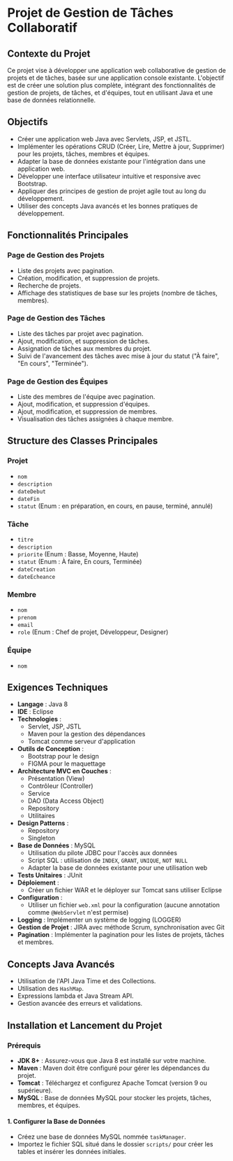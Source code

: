 # Projet de Gestion de Tâches Collaboratif

## Contexte du Projet

Ce projet vise à développer une application web collaborative de gestion de projets et de tâches, basée sur une application console existante. L'objectif est de créer une solution plus complète, intégrant des fonctionnalités de gestion de projets, de tâches, et d'équipes, tout en utilisant Java et une base de données relationnelle.

## Objectifs

- Créer une application web Java avec Servlets, JSP, et JSTL.
- Implémenter les opérations CRUD (Créer, Lire, Mettre à jour, Supprimer) pour les projets, tâches, membres et équipes.
- Adapter la base de données existante pour l'intégration dans une application web.
- Développer une interface utilisateur intuitive et responsive avec Bootstrap.
- Appliquer des principes de gestion de projet agile tout au long du développement.
- Utiliser des concepts Java avancés et les bonnes pratiques de développement.

## Fonctionnalités Principales

### Page de Gestion des Projets
- Liste des projets avec pagination.
- Création, modification, et suppression de projets.
- Recherche de projets.
- Affichage des statistiques de base sur les projets (nombre de tâches, membres).

### Page de Gestion des Tâches
- Liste des tâches par projet avec pagination.
- Ajout, modification, et suppression de tâches.
- Assignation de tâches aux membres du projet.
- Suivi de l'avancement des tâches avec mise à jour du statut ("À faire", "En cours", "Terminée").

### Page de Gestion des Équipes
- Liste des membres de l'équipe avec pagination.
- Ajout, modification, et suppression d'équipes.
- Ajout, modification, et suppression de membres.
- Visualisation des tâches assignées à chaque membre.

## Structure des Classes Principales

### Projet
- `nom`
- `description`
- `dateDebut`
- `dateFin`
- `statut` (Enum : en préparation, en cours, en pause, terminé, annulé)

### Tâche
- `titre`
- `description`
- `priorite` (Enum : Basse, Moyenne, Haute)
- `statut` (Enum : À faire, En cours, Terminée)
- `dateCreation`
- `dateEcheance`

### Membre
- `nom`
- `prenom`
- `email`
- `role` (Enum : Chef de projet, Développeur, Designer)

### Équipe
- `nom`

## Exigences Techniques

- **Langage** : Java 8
- **IDE** : Eclipse
- **Technologies** :
  - Servlet, JSP, JSTL
  - Maven pour la gestion des dépendances
  - Tomcat comme serveur d'application
- **Outils de Conception** :
  - Bootstrap pour le design
  - FIGMA pour le maquettage
- **Architecture MVC en Couches** :
  - Présentation (View)
  - Contrôleur (Controller)
  - Service
  - DAO (Data Access Object)
  - Repository
  - Utilitaires
- **Design Patterns** :
  - Repository
  - Singleton
- **Base de Données** : MySQL
  - Utilisation du pilote JDBC pour l'accès aux données
  - Script SQL : utilisation de `INDEX`, `GRANT`, `UNIQUE`, `NOT NULL`
  - Adapter la base de données existante pour une utilisation web
- **Tests Unitaires** : JUnit
- **Déploiement** :
  - Créer un fichier WAR et le déployer sur Tomcat sans utiliser Eclipse
- **Configuration** :
  - Utiliser un fichier `web.xml` pour la configuration (aucune annotation comme `@WebServlet` n'est permise)
- **Logging** : Implémenter un système de logging (LOGGER)
- **Gestion de Projet** : JIRA avec méthode Scrum, synchronisation avec Git
- **Pagination** : Implémenter la pagination pour les listes de projets, tâches et membres.

## Concepts Java Avancés

- Utilisation de l'API Java Time et des Collections.
- Utilisation des `HashMap`.
- Expressions lambda et Java Stream API.
- Gestion avancée des erreurs et validations.

## Installation et Lancement du Projet

### Prérequis
- **JDK 8+** : Assurez-vous que Java 8 est installé sur votre machine.
- **Maven** : Maven doit être configuré pour gérer les dépendances du projet.
- **Tomcat** : Téléchargez et configurez Apache Tomcat (version 9 ou supérieure).
- **MySQL** : Base de données MySQL pour stocker les projets, tâches, membres, et équipes.

#### 1. Configurer la Base de Données
- Créez une base de données MySQL nommée `taskManager`.
- Importez le fichier SQL situé dans le dossier `scripts/` pour créer les tables et insérer les données initiales.
